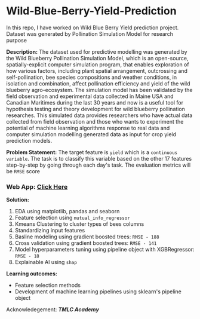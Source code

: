 # Wild-Blue-Berry-Yield-Prediction
In this repo, I have worked on Wild Blue Berry Yield prediction project. Dataset was generated by Pollination Simulation Model for research purpose

**Description:** 
The dataset used for predictive modelling was generated by the Wild Blueberry Pollination Simulation Model, which is an open-source, spatially-explicit computer simulation program, that enables exploration of how various factors, including plant spatial arrangement, outcrossing and self-pollination, bee species compositions and weather conditions, in isolation and combination, affect pollination efficiency and yield of the wild blueberry agro-ecosystem. The simulation model has been validated by the field observation and experimental data collected in Maine USA and Canadian Maritimes during the last 30 years and now is a useful tool for hypothesis testing and theory development for wild blueberry pollination researches. This simulated data provides researchers who have actual data collected from field observation and those who wants to experiment the potential of machine learning algorithms response to real data and computer simulation modelling generated data as input for crop yield prediction models.

**Problem Statement:**
The target feature is `yield` which is a `continuous variable`. The task is to classify this variable based on the other 17 features step-by-step by going through each day's task. The evaluation metrics will be `RMSE` score

### Web App: [Click Here](https://wbb-prediction.onrender.com/)

**Solution:**

1) EDA using matplotlib, pandas and seaborn
2) Feature selection using `mutual_info_regressor`
3) Kmeans Clustering to cluster types of bees columns
4) Standardizing input features
5) Basline modeling using gradient boosted trees: `RMSE - 188`
6) Cross validation using gradient boosted trees: `RMSE - 141`
7) Model hyperparameters tuning using pipeline object with XGBRegressor: `RMSE - 18`
8) Explainable AI using `shap` 

**Learning outcomes:**

- Feature selection methods
- Development of machine learning pipelines using sklearn's pipeline object

Acknowledegement: ***TMLC Academy*** 
